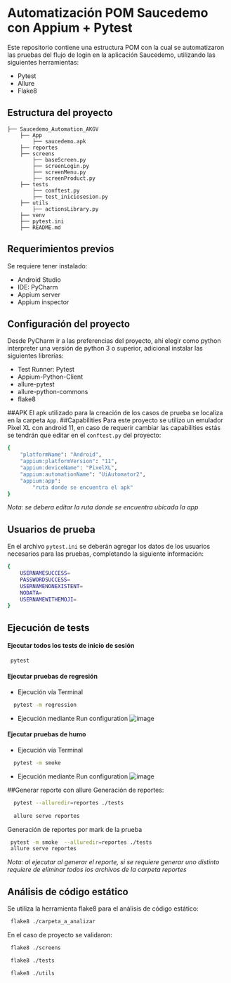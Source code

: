 # Automatización POM Saucedemo con Appium + Pytest
Este repositorio contiene una estructura POM con la cual se automatizaron las pruebas del flujo de login en la aplicación Saucedemo, 
utilizando las siguientes herramientas:
- Pytest
- Allure 
- Flake8 
## Estructura del proyecto 
```` 
├── Saucedemo_Automation_AKGV
    ├── App
        ├── saucedemo.apk
    ├── reportes
    ├── screens
        ├── baseScreen.py
        ├── screenLogin.py
        ├── screenMenu.py
        ├── screenProduct.py
    ├── tests
        ├── conftest.py
        ├── test_iniciosesion.py
    ├── utils
        ├── actionsLibrary.py
    ├── venv
    ├── pytest.ini
    ├── README.md
```` 
## Requerimientos previos
Se requiere tener instalado:
- Android Studio 
- IDE: PyCharm
- Appium server
- Appium inspector

## Configuración del proyecto
Desde PyCharm ir a las preferencias del proyecto, ahí elegir como python interpreter una versión de python 3 o superior, adicional instalar las siguientes librerías:
- Test Runner: Pytest
- Appium-Python-Client
- allure-pytest
- allure-python-commons
- flake8

##APK
El apk utilizado para la creación de los casos de prueba se localiza en la carpeta `App`.
##Capabilities 
Para  este proyecto se utilizo un emulador Pixel XL con android 11, en caso de requerir cambiar las capabilities estás se tendrán que editar en el `conftest.py`  del proyecto:
```bash
{
    "platformName": "Android",
    "appium:platformVersion": "11",
    "appium:deviceName": "PixelXL",
    "appium:automationName": "UiAutomator2",
    "appium:app":
        "ruta donde se encuentra el apk"
}
```
*Nota: se debera editar la ruta donde se encuentra ubicada la app*
## Usuarios de prueba
En el archivo `pytest.ini` se deberán agregar los datos de los usuarios necesarios para las pruebas, completando la siguiente información:
```bash
{
    USERNAMESUCCESS=
    PASSWORDSUCCESS=
    USERNAMENONEXISTENT=
    NODATA=
    USERNAMEWITHEMOJI=
}
```
## Ejecución de tests 
#### Ejecutar todos los tests de inicio de sesión
```bash
 pytest 
```
#### Ejecutar pruebas de regresión
- Ejecución vía Terminal
```bash
  pytest -m regression
```
- Ejecución mediante Run configuration 
![image](https://user-images.githubusercontent.com/28547374/221059212-e48385f0-938b-4222-8ff1-a903248fece4.png)

#### Ejecutar pruebas de humo
- Ejecución vía Terminal
```bash
  pytest -m smoke
```
- Ejecución mediante Run configuration 
![image](https://user-images.githubusercontent.com/28547374/221058950-a8741cd9-f156-4224-9b3f-050d747901da.png)

##Generar reporte con allure
Generación de reportes:
```bash
  pytest --alluredir=reportes ./tests
  
  allure serve reportes
```
Generación de reportes por mark de la prueba

```bash
 pytest -m smoke  --alluredir=reportes ./tests
 allure serve reportes
```
*Nota: al ejecutar al generar el reporte, si se requiere generar uno distinto requiere de eliminar todos los archivos de la carpeta reportes*
## Análisis de código estático 

Se utiliza la herramienta flake8 para el análisis de código estático:
```bash
 flake8 ./carpeta_a_analizar
```
En el caso de proyecto se validaron:
```bash
 flake8 ./screens
```
```bash
 flake8 ./tests
```
```bash
 flake8 ./utils
```

